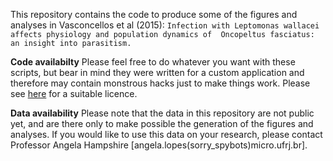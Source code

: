 This repository contains the code to produce some of the figures and analyses in Vasconcellos et al (2015): ``Infection with Leptomonas wallacei affects physiology and population dynamics of  Oncopeltus fasciatus: an insight into parasitism.`` 

**Code availabilty**
Please feel free to do whatever you want with these scripts, but bear in mind they were written for a custom application and therefore may contain monstrous hacks just to make things work.
Please see [here](https://github.com/phylogeography/DeepRoot/blob/master/README.md) for a suitable licence.

**Data availability**
Please note that the data in this repository are not public yet, and are there only to make possible the generation of the figures and analyses.
If you would like to use this data on your research, please contact Professor Angela Hampshire [angela.lopes(sorry_spybots)micro.ufrj.br].

